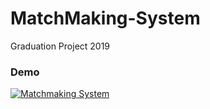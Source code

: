 # MatchMaking-System
Graduation Project 2019

### Demo
[![Matchmaking System](https://res.cloudinary.com/marcomontalbano/image/upload/v1656936941/video_to_markdown/images/youtube--cmjeAF8nPz4-c05b58ac6eb4c4700831b2b3070cd403.jpg)](https://youtu.be/cmjeAF8nPz4 "Matchmaking System")
